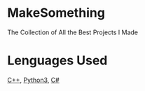 # MakeSomething
The Collection of All the Best Projects I Made

# **Lenguages Used**
[C++](https://www.cplusplus.com/), [Python3](https://www.python.org/), [C#](https://docs.microsoft.com/it-it/dotnet/csharp/)
